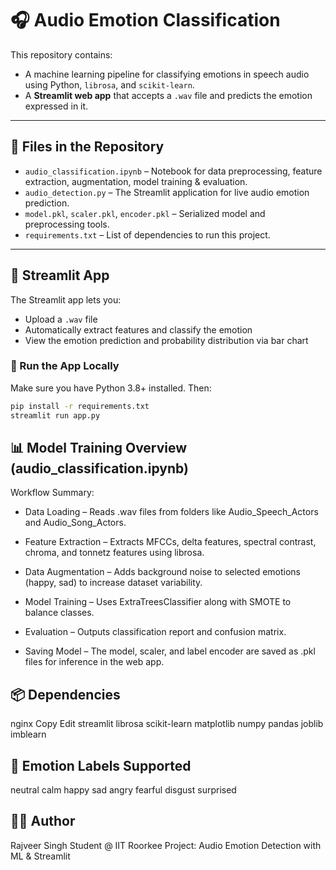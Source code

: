 # 🎧 Audio Emotion Classification

This repository contains:

- A machine learning pipeline for classifying emotions in speech audio using Python, `librosa`, and `scikit-learn`.
- A **Streamlit web app** that accepts a `.wav` file and predicts the emotion expressed in it.

---

## 📁 Files in the Repository

- `audio_classification.ipynb` – Notebook for data preprocessing, feature extraction, augmentation, model training & evaluation.
- `audio_detection.py` – The Streamlit application for live audio emotion prediction.
- `model.pkl`, `scaler.pkl`, `encoder.pkl` – Serialized model and preprocessing tools.
- `requirements.txt` – List of dependencies to run this project.

---

## 🚀 Streamlit App

The Streamlit app lets you:

- Upload a `.wav` file
- Automatically extract features and classify the emotion
- View the emotion prediction and probability distribution via bar chart

### 🔧 Run the App Locally

Make sure you have Python 3.8+ installed. Then:

```bash
pip install -r requirements.txt
streamlit run app.py
```
## 📊 Model Training Overview (audio_classification.ipynb)
Workflow Summary:

- Data Loading – Reads .wav files from folders like Audio_Speech_Actors and Audio_Song_Actors.

- Feature Extraction – Extracts MFCCs, delta features, spectral contrast, chroma, and tonnetz features using librosa.

- Data Augmentation – Adds background noise to selected emotions (happy, sad) to increase dataset variability.

- Model Training – Uses ExtraTreesClassifier along with SMOTE to balance classes.

- Evaluation – Outputs classification report and confusion matrix.

- Saving Model – The model, scaler, and label encoder are saved as .pkl files for inference in the web app.

## 📦 Dependencies
nginx
Copy
Edit
streamlit
librosa
scikit-learn
matplotlib
numpy
pandas
joblib
imblearn

## 🎯 Emotion Labels Supported
neutral
calm
happy
sad
angry
fearful
disgust
surprised

## 🙋‍♂️ Author
Rajveer Singh
Student @ IIT Roorkee
Project: Audio Emotion Detection with ML & Streamlit
